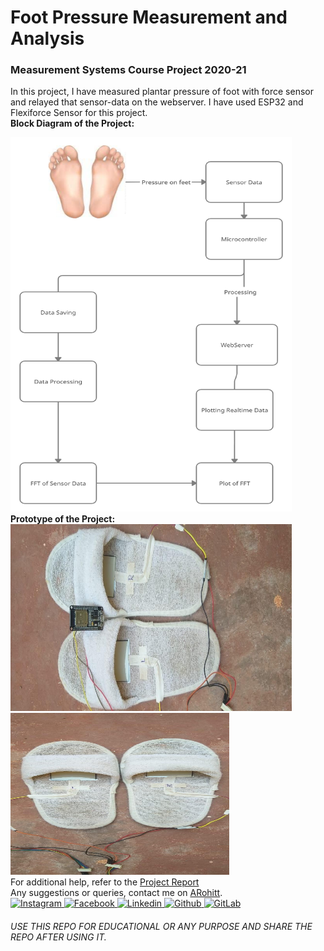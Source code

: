 # Foot Pressure Measurement and Analysis
### Measurement Systems Course Project 2020-21

In this project, I have measured plantar pressure of foot with force sensor and relayed that sensor-data on the webserver. I have used ESP32 and Flexiforce Sensor for this project.<br>
**Block Diagram of the Project:**<br>

<img src = "bd.png" width = "450" height="599"><br>
**Prototype of the Project:**<br>
<img src = "pt.png" width = "450" height="299">
<img src = "pt2.png" width = "350" height="259"><br>
For additional help, refer to the [Project Report](https://gitlab.com/ARohitt/foot_pressure_measurement/-/blob/master/Project%20Report.pdf)
<br>
Any suggestions or queries, contact me on [ARohitt](mailto:rohit.asegaonkar18@vit.edu).<br>
<a href="https://www.instagram.com/rohitasegaonkar/?hl=de">
     <img alt="Instagram" src="https://assets.stickpng.com/images/580b57fcd9996e24bc43c521.png"
         width="30" height="29">
</a>
<a href="https://www.facebook.com/hatch.damp">
     <img alt="Facebook" src="https://pngimg.com/uploads/facebook_logos/facebook_logos_PNG19753.png"
         width="34" height="33">
</a>
<a href="https://www.linkedin.com/in/rohit-asegaonkar-b8657216a/">
     <img alt="Linkedin" src="https://content.linkedin.com/content/dam/me/business/en-us/amp/brand-site/v2/bg/LI-Bug.svg.original.svg"
         width="30" height="29">
</a>
<a href="https://github.com/RohitAsegaonkar">
     <img alt="Github" src="https://github.githubassets.com/images/modules/logos_page/Octocat.png"
         width="30" height="29">
</a>
<a href="https://gitlab.com/ARohitt">
     <img alt="GitLab" src="https://theme.zdassets.com/theme_assets/410268/7f943f2114dd9c5131d6ab56ab8a43f4e062e185.png"
         width="30" height="29">
</a>


###### USE THIS REPO FOR EDUCATIONAL OR ANY PURPOSE AND SHARE THE REPO AFTER USING IT.